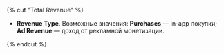 {% cut "Total Revenue" %}

- **Revenue Type**. Возможные значения: **Purchases** — in-app покупки; **Ad Revenue** — доход от рекламной монетизации.

{% endcut %}